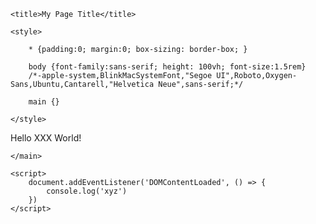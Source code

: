 <!DOCTYPE html>
<head>
	<meta charset="UTF-8">
	<meta name="viewport" content="width=device-width, initial-scale=1.0">
	<meta http-equiv="X-UA-Compatible" content="ie-edge">
	
	<title>My Page Title</title>

	<style>

		* {padding:0; margin:0; box-sizing: border-box; }
	
		body {font-family:sans-serif; height: 100vh; font-size:1.5rem}
		/*-apple-system,BlinkMacSystemFont,"Segoe UI",Roboto,Oxygen-Sans,Ubuntu,Cantarell,"Helvetica Neue",sans-serif;*/
			
		main {}
	
	</style>

</head>
<body>
	Hello XXX World!
	<main>
	
	</main>

	<script>
		document.addEventListener('DOMContentLoaded', () => {
			console.log('xyz')
		})
	</script>

</body>
</html>
